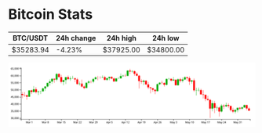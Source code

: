 # Bitcoin Stats

BTC/USDT|24h change|24h high|24h low|
|---|---|---|---|
|$35283.94|-4.23%|$37925.00|$34800.00|

<img src="./chart.svg">
